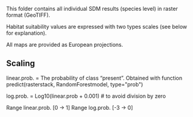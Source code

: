 This folder contains all individual SDM results (species level) in raster format (GeoTIFF).

Habitat suitability values are expressed with two types scales (see below for explanation). 

All maps are provided as European projections.

## Scaling ##

linear.prob. = The probability of class “present”. Obtained with function predict(rasterstack, RandomForestmodel, type="prob")
 
log.prob. = Log10(linear.prob + 0.001) # to avoid division by zero

Range linear.prob. [0 -> 1]
Range log.prob. [-3 -> 0]
